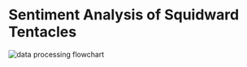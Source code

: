 # Sentiment Analysis of Squidward Tentacles

![data processing flowchart](https://github.com/ryanmazon917/spongebob-sentiment/images/spongebob-sentiment-diagram.png)

